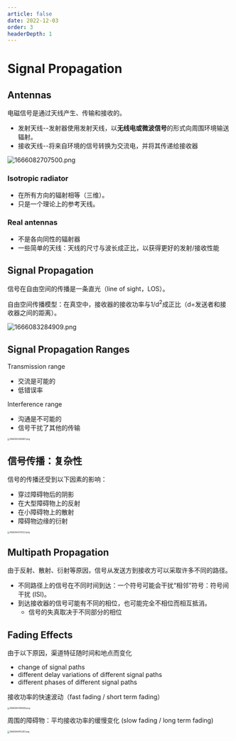```yaml
---
article: false
date: 2022-12-03
order: 3
headerDepth: 1
---
```


# Signal Propagation

## Antennas

电磁信号是通过天线产生、传输和接收的。

- 发射天线--发射器使用发射天线，以**无线电或微波信号**的形式向周围环境输送辐射。
- 接收天线--将来自环境的信号转换为交流电，并将其传递给接收器

![1666082707500.png](https://pic.hanjiaming.com.cn/2022/10/18/a40876f6d7f85.png)

### Isotropic radiator

- 在所有方向的辐射相等（三维）。
- 只是一个理论上的参考天线。

### Real antennas

- 不是各向同性的辐射器
- 一些简单的天线：天线的尺寸与波长成正比，以获得更好的发射/接收性能

## Signal Propagation

信号在自由空间的传播是一条直光（line of sight，LOS）。

自由空间传播模型：在真空中，接收器的接收功率与1/d<sup>2</sup>成正比（d=发送者和接收器之间的距离）。

![1666083284909.png](https://pic.hanjiaming.com.cn/2022/10/18/73034cff40d9c.png)

## Signal Propagation Ranges

Transmission range

- 交流是可能的
- 低错误率

Interference range

- 沟通是不可能的
- 信号干扰了其他的传输

<img src="https://pic.hanjiaming.com.cn/2022/10/18/ab9d929a875f1.png" alt="1666083368887.png" style="zoom:33%;" />

## 信号传播：复杂性

信号的传播还受到以下因素的影响：

- 穿过障碍物后的阴影
- 在大型障碍物上的反射
- 在小障碍物上的散射
- 障碍物边缘的衍射

<img src="https://pic.hanjiaming.com.cn/2022/10/18/e8d36794f9b0c.png" alt="1666084219333.png" style="zoom:33%;" />

## Multipath Propagation

由于反射、散射、衍射等原因，信号从发送方到接收方可以采取许多不同的路径。

- 不同路径上的信号在不同时间到达：一个符号可能会干扰“相邻”符号：符号间干扰 (ISI)。
- 到达接收器的信号可能有不同的相位，也可能完全不相位而相互抵消。
  - 信号的失真取决于不同部分的相位

## Fading Effects

由于以下原因，渠道特征随时间和地点而变化

- change of signal paths
- different delay variations of different signal paths
- different phases of different signal paths

接收功率的快速波动（fast fading / short term fading）

<img src="https://pic.hanjiaming.com.cn/2022/10/18/c7a28cd5ff8b3.png" alt="1666084768568.png" style="zoom:33%;" />

周围的障碍物：平均接收功率的缓慢变化 (slow fading / long term fading)

<img src="https://pic.hanjiaming.com.cn/2022/10/18/28d2f4ada0f10.png" alt="1666084915287.png" style="zoom:33%;" />









